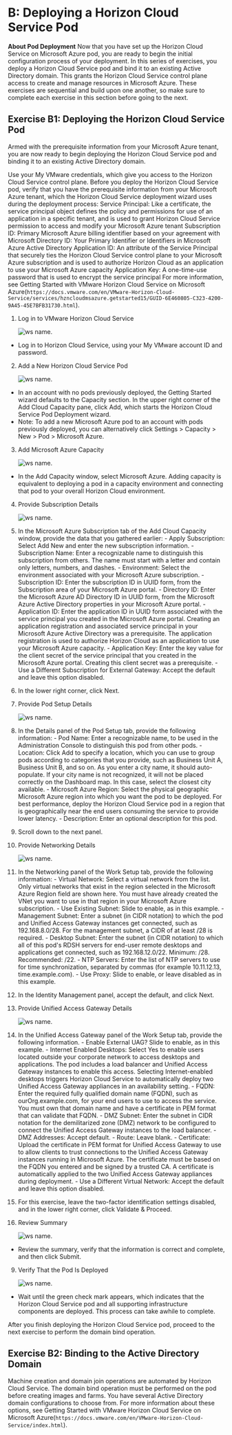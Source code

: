 # B: Deploying a Horizon Cloud Service Pod

**About Pod Deployment**
Now that you have set up the Horizon Cloud Service on Microsoft Azure pod, you are ready to begin the initial configuration process of your deployment. In this series of exercises, you deploy a Horizon Cloud Service pod and bind it to an existing Active Directory domain. This grants the Horizon Cloud Service control plane access to create and manage resources in Microsoft Azure. These exercises are sequential and build upon one another, so make sure to complete each exercise in this section before going to the next.


## **Exercise B1: Deploying the Horizon Cloud Service Pod**

Armed with the prerequisite information from your Microsoft Azure tenant, you are now ready to begin deploying the Horizon Cloud Service pod and binding it to an existing Active Directory domain.

Use your My VMware credentials, which give you access to the Horizon Cloud Service control plane.
Before you deploy the Horizon Cloud Service pod, verify that you have the prerequisite information from your Microsoft Azure tenant, which the Horizon Cloud Service deployment wizard uses during the deployment process:
Service Principal: Like a certificate, the service principal object defines the policy and permissions for use of an application in a specific tenant, and is used to grant Horizon Cloud Service permission to access and modify your Microsoft Azure tenant
Subscription ID: Primary Microsoft Azure billing identifier based on your agreement with Microsoft
Directory ID: Your Primary Identifier or Identifiers in Microsoft Azure Active Directory
Application ID: An attribute of the Service Principal that securely ties the Horizon Cloud Service control plane to your Microsoft Azure subscription and is used to authorize Horizon Cloud as an application to use your Microsoft Azure capacity
Application Key: A one-time-use password that is used to encrypt the service principal
For more information, see Getting Started with VMware Horizon Cloud Service on Microsoft Azure(```https://docs.vmware.com/en/VMware-Horizon-Cloud-Service/services/hzncloudmsazure.getstarted15/GUID-6E460805-C323-4200-9A45-45E7BFB31730.html```).

1. Log in to VMware Horizon Cloud Service

   ![ws name.](media/exb.png)

  - Log in to Horizon Cloud Service, using your My VMware account ID and password.


2. Add a New Horizon Cloud Service Pod

   ![ws name.](media/exb1.png)

  - In an account with no pods previously deployed, the Getting Started wizard defaults to the Capacity section. In the upper right corner of the Add Cloud Capacity pane, click Add, which starts the Horizon Cloud Service Pod Deployment wizard.
  - Note: To add a new Microsoft Azure pod to an account with pods previously deployed, you can alternatively click Settings > Capacity > New > Pod > Microsoft Azure.


3. Add Microsoft Azure Capacity

   ![ws name.](media/exb2.png)

  - In the Add Capacity window, select Microsoft Azure. Adding capacity is equivalent to deploying a pod in a capacity environment and connecting that pod to your overall Horizon Cloud environment.

4. Provide Subscription Details

   ![ws name.](media/exb3.png)

  1. In the Microsoft Azure Subscription tab of the Add Cloud Capacity window, provide the data that you gathered earlier:
    - Apply Subscription: Select Add New and enter the new subscription information.
    - Subscription Name: Enter a recognizable name to distinguish this subscription from others. The name must start with a letter and contain only letters, numbers, and dashes.
    - Environment: Select the environment associated with your Microsoft Azure subscription.
    - Subscription ID: Enter the subscription ID in UUID form, from the Subscription area of your Microsoft Azure portal.
    - Directory ID: Enter the Microsoft Azure AD Directory ID in UUID form, from the Microsoft Azure Active Directory properties in your Microsoft Azure portal.
    - Application ID: Enter the application ID in UUID form associated with the service principal you created in the Microsoft Azure portal. Creating an application registration and associated service principal in your Microsoft Azure Active Directory was a prerequisite. The application registration is used to authorize Horizon Cloud as an application to use your Microsoft Azure capacity.
    - Application Key: Enter the key value for the client secret of the service principal that you created in the Microsoft Azure portal. Creating this client secret was a prerequisite.
    - Use a Different Subscription for External Gateway: Accept the default and leave this option disabled.

  2. In the lower right corner, click Next.

5. Provide Pod Setup Details

   ![ws name.](media/exb4.png)

  1. In the Details panel of the Pod Setup tab, provide the following information:
    - Pod Name: Enter a recognizable name, to be used in the Administration Console to distinguish this pod from other pods.
    - Location: Click Add to specify a location, which you can use to group pods according to categories that you provide, such as Business Unit A, Business Unit B, and so on. As you enter a city name, it should auto-populate. If your city name is not recognized, it will not be placed correctly on the Dashboard map. In this case, select the closest city available.
    - Microsoft Azure Region: Select the physical geographic Microsoft Azure region into which you want the pod to be deployed. For best performance, deploy the Horizon Cloud Service pod in a region that is geographically near the end users consuming the service to provide lower latency.
    - Description: Enter an optional description for this pod.

  2. Scroll down to the next panel.


6. Provide Networking Details

   ![ws name.](media/exb5.png)

  1. In the Networking panel of the Work Setup tab, provide the following information:
    - Virtual Network: Select a virtual network from the list. Only virtual networks that exist in the region selected in the Microsoft Azure Region field are shown here. You must have already created the VNet you want to use in that region in your Microsoft Azure subscription.
    - Use Existing Subnet: Slide to enable, as in this example.
    - Management Subnet: Enter a subnet (in CIDR notation) to which the pod and Unified Access Gateway instances get connected, such as 192.168.8.0/28. For the management subnet, a CIDR of at least /28 is required.
    - Desktop Subnet: Enter the subnet (in CIDR notation) to which all of this pod's RDSH servers for end-user remote desktops and applications get connected, such as 192.168.12.0/22. Minimum: /28. Recommended: /22.
    - NTP Servers: Enter the list of NTP servers to use for time synchronization, separated by commas (for example 10.11.12.13, time.example.com).
    - Use Proxy: Slide to enable, or leave disabled as in this example.

  2. In the Identity Management panel, accept the default, and click Next.

7. Provide Unified Access Gateway Details

   ![ws name.](media/exb6.png)

  1. In the Unified Access Gateway panel of the Work Setup tab, provide the following information.
    - Enable External UAG? Slide to enable, as in this example.
    - Internet Enabled Desktops: Select Yes to enable users located outside your corporate network to access desktops and applications. The pod includes a load balancer and Unified Access Gateway instances to enable this access. Selecting Internet-enabled desktops triggers Horizon Cloud Service to automatically deploy two Unified Access Gateway appliances in an availability setting.
    - FQDN: Enter the required fully qualified domain name (FQDN), such as ourOrg.example.com, for your end users to use to access the service. You must own that domain name and have a certificate in PEM format that can validate that FQDN.
    - DMZ Subnet: Enter the subnet in CIDR notation for the demilitarized zone (DMZ) network to be configured to connect the Unified Access Gateway instances to the load balancer.
    - DMZ Addresses: Accept default.
    - Route: Leave blank.
    - Certificate: Upload the certificate in PEM format for Unified Access Gateway to use to allow clients to trust connections to the Unified Access Gateway instances running in Microsoft Azure. The certificate must be based on the FQDN you entered and be signed by a trusted CA. A certificate is automatically applied to the two Unified Access Gateway appliances during deployment.
    - Use a Different Virtual Network: Accept the default and leave this option disabled.

  2. For this exercise, leave the two-factor identification settings disabled, and in the lower right corner, click Validate & Proceed.


8. Review Summary

   ![ws name.](media/exb7.png)

  - Review the summary, verify that the information is correct and complete, and then click Submit.

9. Verify That the Pod Is Deployed

   ![ws name.](media/exb8.png)

  - Wait until the green check mark appears, which indicates that the Horizon Cloud Service pod and all supporting infrastructure components are deployed. This process can take awhile to complete.

After you finish deploying the Horizon Cloud Service pod, proceed to the next exercise to perform the domain bind operation.


## **Exercise B2: Binding to the Active Directory Domain**

Machine creation and domain join operations are automated by Horizon Cloud Service. The domain bind operation must be performed on the pod before creating images and farms. You have several Active Directory domain configurations to choose from. For more information about these options, see Getting Started with VMware Horizon Cloud Service on Microsoft Azure(```https://docs.vmware.com/en/VMware-Horizon-Cloud-Service/index.html```).































